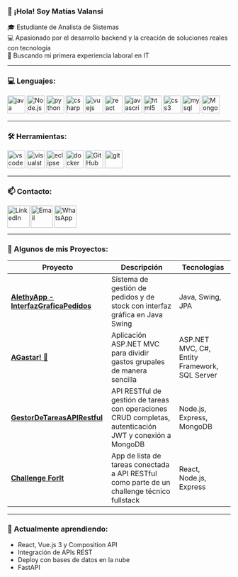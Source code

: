 ### 👋 ¡Hola! Soy Matías Valansi

🎓 Estudiante de Analista de Sistemas  
💻 Apasionado por el desarrollo backend y la creación de soluciones reales con tecnología  
🚀 Buscando mi primera experiencia laboral en IT

---

### 💻 Lenguajes:

<p align="left">
  <img src="https://cdn.jsdelivr.net/gh/devicons/devicon/icons/java/java-original.svg" alt="java" width="40" height="40"/>
  <img src="https://img.icons8.com/color/48/000000/nodejs.png" alt="Node.js" width="40" height="40"/>
  <img src="https://cdn.jsdelivr.net/gh/devicons/devicon/icons/python/python-original.svg" alt="python" width="40" height="40"/>
  <img src="https://cdn.jsdelivr.net/gh/devicons/devicon/icons/csharp/csharp-original.svg" alt="csharp" width="40" height="40"/>
  <img src="https://cdn.jsdelivr.net/gh/devicons/devicon/icons/vuejs/vuejs-original.svg" alt="vuejs" width="40" height="40"/>
  <img src="https://cdn.jsdelivr.net/gh/devicons/devicon/icons/react/react-original.svg" alt="react" width="40" height="40"/>
  <img src="https://cdn.jsdelivr.net/gh/devicons/devicon/icons/javascript/javascript-original.svg" alt="javascript" width="40" height="40"/>
  <img src="https://cdn.jsdelivr.net/gh/devicons/devicon/icons/html5/html5-original.svg" alt="html5" width="40" height="40"/>
  <img src="https://cdn.jsdelivr.net/gh/devicons/devicon/icons/css3/css3-original.svg" alt="css3" width="40" height="40"/>
  <img src="https://cdn.jsdelivr.net/gh/devicons/devicon/icons/mysql/mysql-original.svg" alt="mysql" width="40" height="40"/>
  <img src="https://img.icons8.com/color/48/000000/mongodb.png" alt="MongoDB" width="40" height="40"/>
</p>

---

### 🛠️ Herramientas:

<p align="left">
  <img src="https://cdn.jsdelivr.net/gh/devicons/devicon/icons/vscode/vscode-original.svg" alt="vscode" width="40" height="40"/>
  <img src="https://cdn.jsdelivr.net/gh/devicons/devicon/icons/visualstudio/visualstudio-plain.svg" alt="visualstudio" width="40" height="40"/>
  <img src="https://cdn.jsdelivr.net/gh/devicons/devicon/icons/eclipse/eclipse-original.svg" alt="eclipse" width="40" height="40"/>
  <img src="https://cdn.jsdelivr.net/gh/devicons/devicon/icons/docker/docker-original.svg" alt="docker" width="40" height="40"/>
  <img src="https://img.icons8.com/ios-glyphs/48/000000/github.png" alt="GitHub" width="40" height="40"/>
  <img src="https://cdn.jsdelivr.net/gh/devicons/devicon/icons/git/git-original.svg" alt="git" width="40" height="40"/>
</p>

---

### 📫 Contacto:

<a href="https://www.linkedin.com/in/matiasvalansi/" target="blank">
  <img align="left" src="https://user-images.githubusercontent.com/88904952/234979284-68c11d7f-1acc-4f0c-ac78-044e1037d7b0.png" alt="LinkedIn" height="50" width="50" />
</a>

<a href="mailto:valansimatias@gmail.com" target="blank">
  <img align="left" src="https://img.icons8.com/color/48/000000/gmail--v1.png" alt="Email" height="50" width="50" />
</a>

<a href="https://wa.me/541157274464" target="blank">
  <img align="left" src="https://img.icons8.com/color/48/000000/whatsapp--v1.png" alt="WhatsApp" height="50" width="50" />
</a>

<br clear="left" />

---

### 🚀 Algunos de mis Proyectos:

| Proyecto | Descripción | Tecnologías |
|---------|-------------|-------------|
| [**AlethyApp - InterfazGraficaPedidos**](https://github.com/MatiasValansi/InterfazPedidosBeta) | Sistema de gestión de pedidos y de stock con interfaz gráfica en Java Swing | Java, Swing, JPA |
| [**AGastar! 🤑**](https://github.com/MatiasValansi/AGastar_MVC) | Aplicación ASP.NET MVC para dividir gastos grupales de manera sencilla | ASP.NET MVC, C#, Entity Framework, SQL Server |
| [**GestorDeTareasAPIRestful**](https://github.com/MatiasValansi/GestorDeTareas-ProyectoFinalTPII) | API RESTful de gestión de tareas con operaciones CRUD completas, autenticación JWT y conexión a MongoDB | Node.js, Express, MongoDB |
| [**Challenge ForIt**](https://github.com/MatiasValansi/ForIt_Challenge_TaskList) | App de lista de tareas conectada a API RESTful como parte de un challenge técnico fullstack | React, Node.js, Express |

---

### 🌱 Actualmente aprendiendo:

- React, Vue.js 3 y Composition API
- Integración de APIs REST
- Deploy con bases de datos en la nube
- FastAPI

